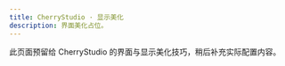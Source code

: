 ```yaml
---
title: CherryStudio · 显示美化
description: 界面美化占位。
---
```


此页面预留给 CherryStudio 的界面与显示美化技巧，稍后补充实际配置内容。
